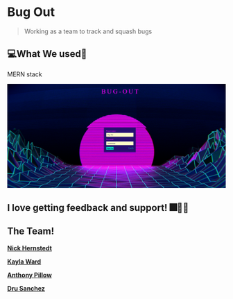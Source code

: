 # Bug Out

> Working as a team to track and squash bugs

## 💻What We used💽
MERN stack


![Image of Preview](./preview.png)

## I love getting feedback and support! 🎆🎇🎈


## The Team!


**[Nick Hernstedt](https://github.com/nick-hernstedt)**

**[Kayla Ward](https://github.com/Kaylaw0127)**

**[Anthony Pillow](https://github.com/SquidDOTjpeg)**

**[Dru Sanchez](https://github.com/Drubaloo)**

